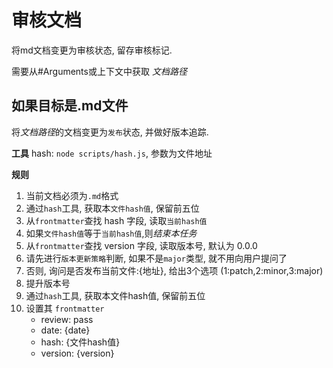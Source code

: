 # 审核文档

将md文档变更为审核状态, 留存审核标记.

需要从#Arguments或上下文中获取 *文档路径*

## 如果目标是.md文件
将*文档路径*的文档变更为`发布`状态, 并做好版本追踪.

**工具**
hash: `node scripts/hash.js`, 参数为文件地址

**规则**
1. 当前文档必须为`.md`格式
2. 通过`hash`工具, 获取本`文件hash值`, 保留前五位
3. 从`frontmatter`查找 hash 字段, 读取`当前hash值`
4. 如果`文件hash值`等于`当前hash值`,则*结束本任务*
5. 从`frontmatter`查找 version 字段, 读取版本号, 默认为 0.0.0
7. 请先进行`版本更新策略`判断, 如果不是`major`类型, 就不用向用户提问了
8. 否则, 询问是否发布当前文件:{地址}, 给出3个选项 (1:patch,2:minor,3:major)
9. 提升版本号
10. 通过`hash`工具, 获取本文件hash值, 保留前五位
11. 设置其 `frontmatter` 
    - review: pass
    - date: {date}
    - hash: {文件hash值}
    - version: {version}
